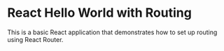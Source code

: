 # React Hello World with Routing

This is a basic React application that demonstrates how to set up routing using React Router.
